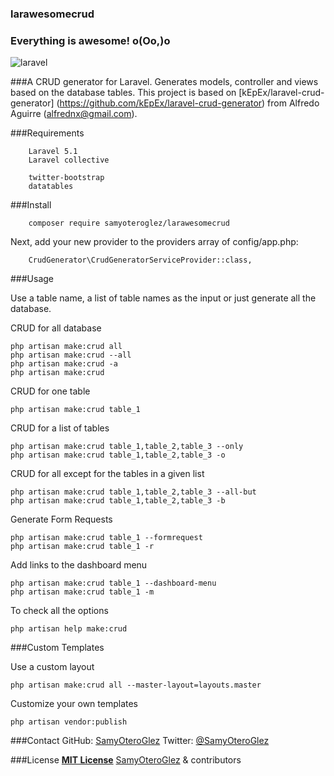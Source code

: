 ### larawesomecrud

### Everything is awesome! o(Oo,)o

![laravel](https://cloud.githubusercontent.com/assets/8644532/22171498/74ab9b60-df5d-11e6-8e20-4617a38a8fec.png)

###A CRUD generator for Laravel. Generates models, controller and views based on the database tables. 
This project is based on [kEpEx/laravel-crud-generator] (https://github.com/kEpEx/laravel-crud-generator) from
Alfredo Aguirre (alfrednx@gmail.com).

###Requirements

        Laravel 5.1
        Laravel collective
        
        twitter-bootstrap
        datatables

###Install

        composer require samyoteroglez/larawesomecrud


Next, add your new provider to the providers array of config/app.php:

        CrudGenerator\CrudGeneratorServiceProvider::class,


###Usage

Use a table name, a list of table names as the input or just generate all the database.

CRUD for all database

	php artisan make:crud all
	php artisan make:crud --all
	php artisan make:crud -a
	php artisan make:crud

CRUD for one table

	php artisan make:crud table_1
	
CRUD for a list of tables

	php artisan make:crud table_1,table_2,table_3 --only
	php artisan make:crud table_1,table_2,table_3 -o

CRUD for all except for the tables in a given list

	php artisan make:crud table_1,table_2,table_3 --all-but
	php artisan make:crud table_1,table_2,table_3 -b

Generate Form Requests

	php artisan make:crud table_1 --formrequest
	php artisan make:crud table_1 -r

Add links to the dashboard menu

	php artisan make:crud table_1 --dashboard-menu
	php artisan make:crud table_1 -m

To check all the options 

	php artisan help make:crud

###Custom Templates

Use a custom layout

	php artisan make:crud all --master-layout=layouts.master 

Customize your own templates

    php artisan vendor:publish

###Contact
GitHub: [SamyOteroGlez](http://github.com/SamyOteroGlez)
Twitter: [@SamyOteroGlez](@SamyOteroGlez)

###License
**[MIT License](./LICENSE)**
[SamyOteroGlez](http://github.com/SamyOteroGlez) & contributors
